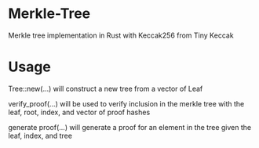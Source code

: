 # Merkle-Tree
Merkle tree implementation in Rust with Keccak256 from Tiny Keccak

# Usage 

Tree::new(...) will construct a new tree from a vector of Leaf 

verify_proof(...) will be used to verify inclusion in the merkle tree with the leaf, root, index, and vector of proof hashes

generate proof(...) will generate a proof for an element in the tree given the leaf, index, and tree

